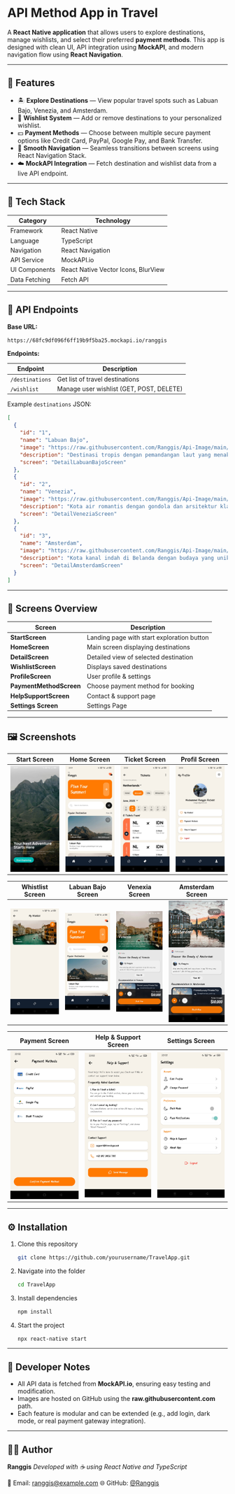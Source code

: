 # API Method App in Travel

A **React Native application** that allows users to explore destinations, manage wishlists, and select their preferred **payment methods**. This app is designed with clean UI, API integration using **MockAPI**, and modern navigation flow using **React Navigation**.

---

## 🚀 Features

* 🏝️ **Explore Destinations** — View popular travel spots such as Labuan Bajo, Venezia, and Amsterdam.
* 💖 **Wishlist System** — Add or remove destinations to your personalized wishlist.
* 💵 **Payment Methods** — Choose between multiple secure payment options like Credit Card, PayPal, Google Pay, and Bank Transfer.
* 🧭 **Smooth Navigation** — Seamless transitions between screens using React Navigation Stack.
* ☁️ **MockAPI Integration** — Fetch destination and wishlist data from a live API endpoint.

---

## 🧩 Tech Stack

| Category      | Technology                          |
| ------------- | ----------------------------------- |
| Framework     | React Native                        |
| Language      | TypeScript                          |
| Navigation    | React Navigation                    |
| API Service   | MockAPI.io                          |
| UI Components | React Native Vector Icons, BlurView |
| Data Fetching | Fetch API                           |

---

## 🔗 API Endpoints

**Base URL:**

```
https://68fc9df096f6ff19b9f5ba25.mockapi.io/ranggis
```

**Endpoints:**

| Endpoint        | Description                              |
| --------------- | ---------------------------------------- |
| `/destinations` | Get list of travel destinations          |
| `/wishlist`     | Manage user wishlist (GET, POST, DELETE) |

Example `destinations` JSON:

```json
[
  {
    "id": "1",
    "name": "Labuan Bajo",
    "image": "https://raw.githubusercontent.com/Ranggis/Api-Image/main/Labuan%20Bajo.png",
    "description": "Destinasi tropis dengan pemandangan laut yang menakjubkan.",
    "screen": "DetailLabuanBajoScreen"
  },
  {
    "id": "2",
    "name": "Venezia",
    "image": "https://raw.githubusercontent.com/Ranggis/Api-Image/main/venezia.png",
    "description": "Kota air romantis dengan gondola dan arsitektur klasik.",
    "screen": "DetailVeneziaScreen"
  },
  {
    "id": "3",
    "name": "Amsterdam",
    "image": "https://raw.githubusercontent.com/Ranggis/Api-Image/main/amsterdam.png",
    "description": "Kota kanal indah di Belanda dengan budaya yang unik dan kehidupan malam yang ramai.",
    "screen": "DetailAmsterdamScreen"
  }
]
```

---

## 📱 Screens Overview

| Screen                  | Description                                |
| ----------------------- | ------------------------------------------ |
| **StartScreen**         | Landing page with start exploration button |
| **HomeScreen**          | Main screen displaying destinations        |
| **DetailScreen**        | Detailed view of selected destination      |
| **WishlistScreen**      | Displays saved destinations                |
| **ProfileScreen**       | User profile & settings                    |
| **PaymentMethodScreen** | Choose payment method for booking          |
| **HelpSupportScreen**   | Contact & support page                     |
| **Settings Screen**     | Settings Page                              |

---

## 🖼️ Screenshots

| Start Screen                            | Home Screen                              | Ticket Screen                               | Profil Screen                        |
| ------------------------------- | ----------------------------------- | --------------------------------------- | ------------------------------------- |
| ![Start Screen](https://github.com/Ranggis/TUGAS-PEMROGRAMAN-PERANGKAT-MOBILE-SESI-6-API-TRAVEL-APP/blob/main/Hasil%20Implementasi/Screenshot_2025-10-25-22-01-52-74_c5521371e7af5ef65d6934ac1923943a.jpg) | ![Home Screen](https://github.com/Ranggis/TUGAS-PEMROGRAMAN-PERANGKAT-MOBILE-SESI-6-API-TRAVEL-APP/blob/main/Hasil%20Implementasi/Screenshot_2025-10-25-22-01-57-75_c5521371e7af5ef65d6934ac1923943a.jpg) | ![Ticket Screen](https://github.com/Ranggis/TUGAS-PEMROGRAMAN-PERANGKAT-MOBILE-SESI-6-API-TRAVEL-APP/blob/main/Hasil%20Implementasi/Screenshot_2025-10-25-22-02-08-02_c5521371e7af5ef65d6934ac1923943a.jpg) | ![Profil Screen](https://github.com/Ranggis/TUGAS-PEMROGRAMAN-PERANGKAT-MOBILE-SESI-6-API-TRAVEL-APP/blob/main/Hasil%20Implementasi/Screenshot_2025-10-25-22-02-10-42_c5521371e7af5ef65d6934ac1923943a.jpg) |

| Whistlist Screen                            | Labuan Bajo Screen                              | Venexia Screen                               | Amsterdam Screen                        |
| ------------------------------- | ----------------------------------- | --------------------------------------- | ------------------------------------- |
| ![Whistlist Screen](https://github.com/Ranggis/TUGAS-PEMROGRAMAN-PERANGKAT-MOBILE-SESI-6-API-TRAVEL-APP/blob/main/Hasil%20Implementasi/Screenshot_2025-10-25-22-02-17-41_c5521371e7af5ef65d6934ac1923943a.jpg) | ![Labuan Bajo Screen](https://github.com/Ranggis/TUGAS-PEMROGRAMAN-PERANGKAT-MOBILE-SESI-6-API-TRAVEL-APP/blob/main/Hasil%20Implementasi/Screenshot_2025-10-25-22-01-57-75_c5521371e7af5ef65d6934ac1923943a.jpg) | ![Venexia Screen](https://github.com/Ranggis/TUGAS-PEMROGRAMAN-PERANGKAT-MOBILE-SESI-6-API-TRAVEL-APP/blob/main/Hasil%20Implementasi/Screenshot_2025-10-25-22-02-40-98_c5521371e7af5ef65d6934ac1923943a.jpg) | ![Amsterdam Screen](https://github.com/Ranggis/TUGAS-PEMROGRAMAN-PERANGKAT-MOBILE-SESI-6-API-TRAVEL-APP/blob/main/Hasil%20Implementasi/Screenshot_2025-10-25-22-02-44-42_c5521371e7af5ef65d6934ac1923943a.jpg) |

| Payment Screen                            | Help & Support Screen                              | Settings Screen                               |
| ------------------------------- | ----------------------------------- | --------------------------------------- |
| ![Payment Screen](https://github.com/Ranggis/TUGAS-PEMROGRAMAN-PERANGKAT-MOBILE-SESI-6-API-TRAVEL-APP/blob/main/Hasil%20Implementasi/Screenshot_2025-10-25-22-02-27-21_c5521371e7af5ef65d6934ac1923943a.jpg) | ![Help & Support Screen](https://github.com/Ranggis/TUGAS-PEMROGRAMAN-PERANGKAT-MOBILE-SESI-6-API-TRAVEL-APP/blob/main/Hasil%20Implementasi/Screenshot_2025-10-25-22-02-31-63_c5521371e7af5ef65d6934ac1923943a.jpg) | ![Settings Screen](https://github.com/Ranggis/TUGAS-PEMROGRAMAN-PERANGKAT-MOBILE-SESI-6-API-TRAVEL-APP/blob/main/Hasil%20Implementasi/Screenshot_2025-10-25-22-02-51-18_c5521371e7af5ef65d6934ac1923943a.jpg) |

---

## ⚙️ Installation

1. Clone this repository

   ```bash
   git clone https://github.com/yourusername/TravelApp.git
   ```
2. Navigate into the folder

   ```bash
   cd TravelApp
   ```
3. Install dependencies

   ```bash
   npm install
   ```
4. Start the project

   ```bash
   npx react-native start
   ```

---

## 🧠 Developer Notes

* All API data is fetched from **MockAPI.io**, ensuring easy testing and modification.
* Images are hosted on GitHub using the **raw.githubusercontent.com** path.
* Each feature is modular and can be extended (e.g., add login, dark mode, or real payment gateway integration).

---

## 👨‍💻 Author

**Ranggis**
*Developed with ☕ using React Native and TypeScript*

📧 Email: [ranggis@example.com](mailto:ranggis@gmail.com)
🌐 GitHub: [@Ranggis](https://github.com/Ranggis)
